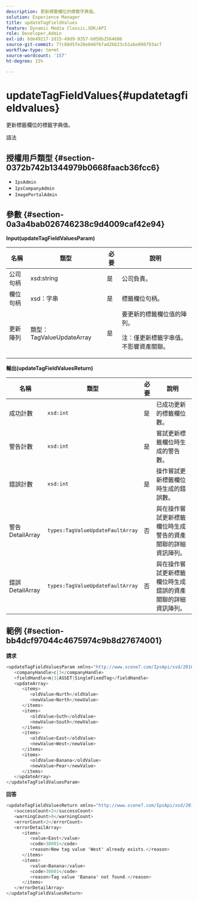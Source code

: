 ```yaml
---
description: 更新標籤欄位的標籤字典值。
solution: Experience Manager
title: updateTagFieldValues
feature: Dynamic Media Classic,SDK/API
role: Developer,Admin
exl-id: 6de49217-2d15-49d9-9357-b058b2564686
source-git-commit: 77c88d5fe20e048f6fad2bb23cb1abe090793acf
workflow-type: tm+mt
source-wordcount: '157'
ht-degree: 15%

---
```


# updateTagFieldValues{#updatetagfieldvalues}

更新標籤欄位的標籤字典值。

語法

## 授權用戶類型 {#section-0372b742b1344979b0668faacb36fcc6}

* `IpsAdmin`
* `IpsCompanyAdmin`
* `ImagePortalAdmin`

## 參數 {#section-0a3a4bab026746238c9d4009caf42e94}

**Input(updateTagFieldValuesParam)**

<table id="table_15F354FBC043464080BC975AE35E03A4"> 
 <thead> 
  <tr> 
   <th colname="col1" class="entry"> 名稱 </th> 
   <th colname="col2" class="entry"> 類型 </th> 
   <th colname="col3" class="entry"> 必要 </th> 
   <th colname="col4" class="entry"> 說明 </th> 
  </tr> 
 </thead>
 <tbody> 
  <tr> 
   <td colname="col1"> <span class="codeph"> <span class="varname"> 公司句柄</span> </span> </td> 
   <td colname="col2"> <span class="codeph"> xsd:string</span> </td> 
   <td colname="col3"> 是 </td> 
   <td colname="col4"> 公司負責。 </td> 
  </tr> 
  <tr> 
   <td colname="col1"> <span class="codeph"> <span class="varname"> 欄位句柄</span> </span> </td> 
   <td colname="col2"> <span class="codeph"> xsd：字串</span> </td> 
   <td colname="col3"> 是 </td> 
   <td colname="col4"> 標籤欄位句柄。 </td> 
  </tr> 
  <tr> 
   <td colname="col1"> <span class="codeph"> <span class="varname"> 更新陣列</span> </span> </td> 
   <td colname="col2"> <span class="codeph"> 類型：TagValueUpdateArray</span> </td> 
   <td colname="col3"> 是 </td> 
   <td colname="col4">要更新的標籤欄位值的陣列。 <p>注：僅更新標籤字串值。 不影響資產關聯。 </p> </td> 
  </tr> 
 </tbody> 
</table>

**輸出(updateTagFieldValuesReturn)**

| 名稱 | 類型 | 必要 | 說明 |
|---|---|---|---|
| 成功計數 | `xsd:int` | 是 | 已成功更新的標籤欄位數。 |
| 警告計數 | `xsd:int` | 是 | 嘗試更新標籤欄位時生成的警告數。 |
| 錯誤計數 | `xsd:int` | 是 | 操作嘗試更新標籤欄位時生成的錯誤數。 |
| 警告DetailArray | `types:TagValueUpdateFaultArray` | 否 | 與在操作嘗試更新標籤欄位時生成警告的資產關聯的詳細資訊陣列。 |
| 錯誤DetailArray | `types:TagValueUpdateFaultArray` | 否 | 與在操作嘗試更新標籤欄位時生成錯誤的資產關聯的詳細資訊陣列。 |

## 範例 {#section-bb4dcf97044c4675974c9b8d27674001}

**請求**

```java
<updateTagFieldValuesParam xmlns="http://www.scene7.com/IpsApi/xsd/2010-01-31">
   <companyHandle>c|3</companyHandle>
   <fieldHandle>m|3|ASSET|SingleFixedTag</fieldHandle>
   <updateArray>
      <items>
         <oldValue>Nurth</oldValue>
         <newValue>North</newValue>
      </items>
      <items>
         <oldValue>Suth</oldValue>
         <newValue>South</newValue>
      </items>
      <items>
         <oldValue>East</oldValue>
         <newValue>West</newValue>
      </items>
      <items>
         <oldValue>Banana</oldValue>
         <newValue>Pear</newValue>
      </items>
   </updateArray>
</updateTagFieldValuesParam>
```

**回答**

```java
<updateTagFieldValuesReturn xmlns="http://www.scene7.com/IpsApi/xsd/2010-01-31">
   <successCount>2</successCount>
   <warningCount>0</warningCount>
   <errorCount>2</errorCount>
   <errorDetailArray>
      <items>
         <value>East</value>
         <code>30001</code>
         <reason>New tag value 'West' already exists.</reason>
      </items>
      <items>
         <value>Banana</value>
         <code>30001</code>
         <reason>Tag value 'Banana' not found.</reason>
      </items>
   </errorDetailArray>
</updateTagFieldValuesReturn>
```

